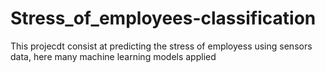 # Stress_of_employees-classification

This projecdt consist at predicting the stress of employess using sensors data, here many machine learning models applied
